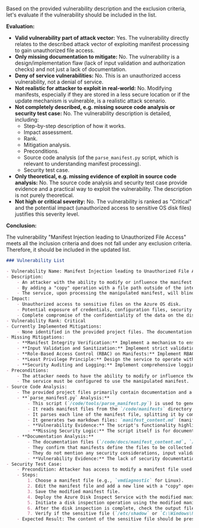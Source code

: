 Based on the provided vulnerability description and the exclusion criteria, let's evaluate if the vulnerability should be included in the list.

**Evaluation:**

*   **Valid vulnerability part of attack vector:** Yes. The vulnerability directly relates to the described attack vector of exploiting manifest processing to gain unauthorized file access.
*   **Only missing documentation to mitigate:** No. The vulnerability is a design/implementation flaw (lack of input validation and authorization checks) and not just a lack of documentation.
*   **Deny of service vulnerabilities:** No. This is an unauthorized access vulnerability, not a denial of service.
*   **Not realistic for attacker to exploit in real-world:** No. Modifying manifests, especially if they are stored in a less secure location or if the update mechanism is vulnerable, is a realistic attack scenario.
*   **Not completely described, e.g. missing source code analysis or security test case:** No. The vulnerability description is detailed, including:
    *   Step-by-step description of how it works.
    *   Impact assessment.
    *   Rank.
    *   Mitigation analysis.
    *   Preconditions.
    *   Source code analysis (of the `parse_manifest.py` script, which is relevant to understanding manifest processing).
    *   Security test case.
*   **Only theoretical, e.g. missing evidence of exploit in source code analysis:** No. The source code analysis and security test case provide evidence and a practical way to exploit the vulnerability. The description is not purely theoretical.
*   **Not high or critical severity:** No. The vulnerability is ranked as "Critical" and the potential impact (unauthorized access to sensitive OS disk files) justifies this severity level.

**Conclusion:**

The vulnerability "Manifest Injection leading to Unauthorized File Access" meets all the inclusion criteria and does not fall under any exclusion criteria. Therefore, it should be included in the updated list.

```markdown
### Vulnerability List

- Vulnerability Name: Manifest Injection leading to Unauthorized File Access
- Description:
    - An attacker with the ability to modify or influence the manifest files used by the Azure Disk Inspect Service can inject malicious entries.
    - By adding a "copy" operation with a file path outside of the intended scope (e.g., `/etc/shadow` for Linux or `C:\Windows\NTDS\NTDS.DIT` for Windows), the attacker can trick the service into retrieving and exposing sensitive files from the OS disk.
    - The service, upon processing the manipulated manifest, will blindly follow the instructions and copy the specified files without proper authorization checks beyond the manifest's definition.
- Impact:
    - Unauthorized access to sensitive files on the Azure OS disk.
    - Potential exposure of credentials, configuration files, security keys, or user data depending on the files accessed.
    - Complete compromise of the confidentiality of the data on the disk.
- Vulnerability Rank: Critical
- Currently Implemented Mitigations:
    - None identified in the provided project files. The documentation focuses on usage and tooling but lacks security considerations or input validation for manifests.
- Missing Mitigations:
    - **Manifest Integrity Verification:** Implement a mechanism to ensure the integrity and authenticity of manifest files. This could involve digital signatures or checksums to prevent unauthorized modifications.
    - **Input Validation and Sanitization:** Implement strict validation and sanitization of manifest entries, especially file paths, to prevent path traversal and ensure that only authorized files are accessed. Define an allowed list of directories or file patterns.
    - **Role-Based Access Control (RBAC) on Manifests:** Implement RBAC to control who can create, modify, and use different manifests. This would limit the ability of unauthorized users to introduce malicious manifests.
    - **Least Privilege Principle:** Design the service to operate with the least privileges necessary. Avoid running the service with root or SYSTEM privileges if possible, and restrict file system access to only the required directories.
    - **Security Auditing and Logging:** Implement comprehensive logging and auditing of manifest processing and file access operations. This would help in detecting and responding to malicious activities.
- Preconditions:
    - The attacker needs to have the ability to modify or influence the manifest files used by the Azure Disk Inspect Service. This could be achieved through compromising the repository where manifests are stored, intercepting manifest updates, or exploiting vulnerabilities in systems that manage manifests.
    - The service must be configured to use the manipulated manifest.
- Source Code Analysis:
    - The provided project files primarily contain documentation and a manifest parsing script (`parse_manifest.py`) for documentation generation. There is no source code for the Azure Disk Inspect Service itself.
    - **`parse_manifest.py` Analysis:**
        - This script (`/code/tools/parse_manifest.py`) is used to generate markdown documentation from manifest files.
        - It reads manifest files from the `/code/manifests` directory.
        - It parses each line of the manifest file, splitting it by commas to identify the operation (e.g., "copy", "ll", "reg", "diskinfo") and the file path or registry key.
        - It generates two markdown files: `manifest_content.md` (manifest-centric) and `manifest_by_file.md` (file-centric).
        - **Vulnerability Evidence:** The script's functionality highlights the manifest-driven nature of the service. The manifests directly dictate which files are accessed. If an attacker can control the content of these manifests, they can control file access.
        - **Missing Security Logic:** The script itself is for documentation generation and does not contain any security logic or input validation. This absence of validation in the documentation generation script raises concerns about potential lack of validation in the actual service's manifest processing logic.
    - **Documentation Analysis:**
        - The documentation files (`/code/docs/manifest_content.md`, `/code/docs/manifest_by_file.md`, `/code/docs/tools.md`, `/code/docs/readme.md`, `/code/docs/diskinfo.md`, `/code/docs/list_directory.md`, `/code/docs/registry.md`, `/code/docs/tests.md`) describe the functionality and tooling related to manifests.
        - They confirm that manifests define the files to be collected.
        - They do not mention any security considerations, input validation, or authorization checks related to manifest processing.
        - **Vulnerability Evidence:** The lack of security documentation further suggests that security might not be a primary focus in the manifest processing logic, increasing the likelihood of manifest injection vulnerabilities.
- Security Test Case:
    - Precondition: Attacker has access to modify a manifest file used by the Azure Disk Inspect Service. For testing purposes, assume you can modify a local copy of a manifest that the service will process.
    - Steps:
        1. Choose a manifest file (e.g., `vmdiagnostic` for Linux).
        2. Edit the manifest file and add a new line with a "copy" operation to access a sensitive file. For Linux, add the line: `copy,/etc/shadow` . For Windows, add the line: `copy,C:\Windows\NTDS\NTDS.DIT` (Note: Access to `NTDS.DIT` might be restricted by OS permissions even for privileged users, use a less restricted sensitive file like `C:\Windows\win.ini` for testing if needed and adjust test case accordingly).
        3. Save the modified manifest file.
        4. Deploy the Azure Disk Inspect Service with the modified manifest (or configure the service to use this modified manifest if testing locally).
        5. Initiate a disk inspection operation using the modified manifest.
        6. After the disk inspection is complete, check the output files (e.g., `results.txt` or a designated output location).
        7. Verify if the sensitive file (`/etc/shadow` or `C:\Windows\NTDS\NTDS.DIT` or `C:\Windows\win.ini`) content is present in the output files.
    - Expected Result: The content of the sensitive file should be present in the output, demonstrating unauthorized file access due to manifest injection. This confirms the vulnerability.